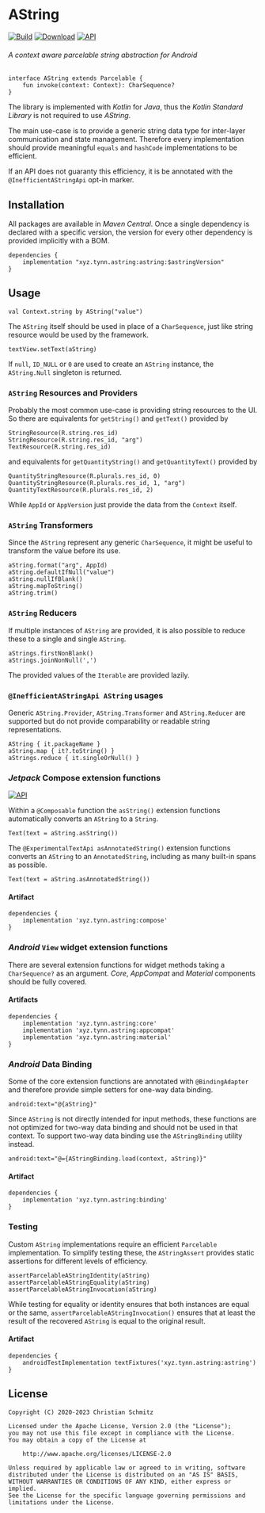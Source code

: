 # AString
[![Build][build-shield]][build]
[![Download][download-shield]][download]
[![API][api-shield]][api]
###### A context aware parcelable string abstraction for _Android_

    interface AString extends Parcelable {
        fun invoke(context: Context): CharSequence?
    }

The library is implemented with _Kotlin_ for _Java_, thus
the _Kotlin Standard Library_ is not required to use _AString_.

The main use-case is to provide a generic string data type for
inter-layer communication and state management. Therefore every
implementation should provide meaningful `equals` and `hashCode`
implementations to be efficient.

If an API does not guaranty this efficiency, it is be annotated with
the `@InefficientAStringApi` opt-in marker.

## Installation

All packages are available in _Maven Central_.
Once a single dependency is declared with a specific version,
the version for every other dependency is provided implicitly with a BOM.

    dependencies {
        implementation "xyz.tynn.astring:astring:$astringVersion"
    }

## Usage

    val Context.string by AString("value")

The `AString` itself should be used in place of a `CharSequence`,
just like string resource would be used by the framework.

    textView.setText(aString)

If `null`, `ID_NULL` or `0` are used to create an `AString` instance,
the `AString.Null` singleton is returned.

### `AString` Resources and Providers

Probably the most common use-case is providing string resources to the UI.
So there are equivalents for `getString()` and `getText()` provided by

    StringResource(R.string.res_id)
    StringResource(R.string.res_id, "arg")
    TextResource(R.string.res_id)

and equivalents for `getQuantityString()` and `getQuantityText()` provided by

    QuantityStringResource(R.plurals.res_id, 0)
    QuantityStringResource(R.plurals.res_id, 1, "arg")
    QuantityTextResource(R.plurals.res_id, 2)

While `AppId` or `AppVersion` just provide the data from the `Context` itself.

### `AString` Transformers

Since the `AString` represent any generic `CharSequence`, it might be useful
to transform the value before its use.

    aString.format("arg", AppId)
    aString.defaultIfNull("value")
    aString.nullIfBlank()
    aString.mapToString()
    aString.trim()

### `AString` Reducers

If multiple instances of `AString` are provided, it is also possible to reduce
these to a single and single `AString`.

    aStrings.firstNonBlank()
    aStrings.joinNonNull(',')

The provided values of the `Iterable` are provided lazily.

### `@InefficientAStringApi AString` usages

Generic `AString.Provider`, `AString.Transformer` and `AString.Reducer` are
supported but do not provide comparability or readable string representations. 

    AString { it.packageName }
    aString.map { it?.toString() }
    aStrings.reduce { it.singleOrNull() }

### _Jetpack_ Compose extension functions
[![API][compose-shield]][compose]

Within a `@Composable` function the `asString()` extension functions
automatically converts an `AString` to a `String`.

    Text(text = aString.asString())

The `@ExperimentalTextApi asAnnotatedString()` extension functions converts
an `AString` to an `AnnotatedString`, including as many built-in spans as
possible.

    Text(text = aString.asAnnotatedString())

#### Artifact

    dependencies {
        implementation 'xyz.tynn.astring:compose'
    }

### _Android_ `View` widget extension functions

There are several extension functions for widget methods taking a
`CharSequence?` as an argument.
_Core_, _AppCompat_ and _Material_ components should be fully covered.

#### Artifacts

    dependencies {
        implementation 'xyz.tynn.astring:core'
        implementation 'xyz.tynn.astring:appcompat'
        implementation 'xyz.tynn.astring:material'
    }

### _Android_ Data Binding

Some of the core extension functions are annotated with `@BindingAdapter`
and therefore provide simple setters for one-way data binding.

    android:text="@{aString}"

Since `AString` is not directly intended for input methods, these functions
are not optimized for two-way data binding and should not be used in that context.
To support two-way data binding use the `AStringBinding` utility instead.

    android:text="@={AStringBinding.load(context, aString)}"

#### Artifact

    dependencies {
        implementation 'xyz.tynn.astring:binding'
    }

### Testing

Custom `AString` implementations require an efficient `Parcelable`
implementation. To simplify testing these, the `AStringAssert` provides
static assertions for different levels of efficiency.

    assertParcelableAStringIdentity(aString)
    assertParcelableAStringEquality(aString)
    assertParcelableAStringInvocation(aString)

While testing for equality or identity ensures that both instances are equal or
the same, `assertParcelableAStringInvocation()` ensures that at least the
result of the recovered `AString` is equal to the original result.

#### Artifact

    dependencies {
        androidTestImplementation textFixtures('xyz.tynn.astring:astring')
    }

## License

    Copyright (C) 2020-2023 Christian Schmitz

    Licensed under the Apache License, Version 2.0 (the "License");
    you may not use this file except in compliance with the License.
    You may obtain a copy of the License at

        http://www.apache.org/licenses/LICENSE-2.0

    Unless required by applicable law or agreed to in writing, software
    distributed under the License is distributed on an "AS IS" BASIS,
    WITHOUT WARRANTIES OR CONDITIONS OF ANY KIND, either express or implied.
    See the License for the specific language governing permissions and
    limitations under the License.

  [api]: https://asapi.gigalixirapp.com/xyz.tynn.astring/astring
  [api-shield]: https://img.shields.io/endpoint?url=https://asapi.gigalixirapp.com/xyz.tynn.astring/astring@json
  [build]: https://github.com/tynn-xyz/AString/actions
  [build-shield]: https://img.shields.io/github/actions/workflow/status/tynn-xyz/AString/build.yml
  [compose]: https://asapi.gigalixirapp.com/xyz.tynn.astring/compose
  [compose-shield]: https://img.shields.io/endpoint?url=https://asapi.gigalixirapp.com/xyz.tynn.astring/compose@json
  [download]: https://search.maven.org/search?q=xyz.tynn.astring
  [download-shield]: https://img.shields.io/maven-central/v/xyz.tynn.astring/core
